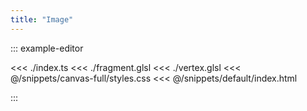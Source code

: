```yaml
---
title: "Image"
---
```


::: example-editor

<<< ./index.ts
<<< ./fragment.glsl
<<< ./vertex.glsl
<<< @/snippets/canvas-full/styles.css
<<< @/snippets/default/index.html

:::
